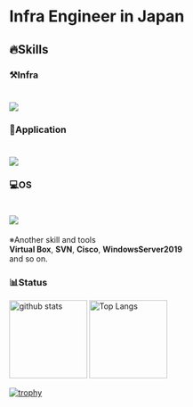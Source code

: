 # Infra Engineer in Japan

## 🔥Skills
### ⚒️Infra
<div align="left">
    <h1>
        <img src="https://skillicons.dev/icons?i=aws,kubernetes,docker,linux" />
    </h1>
</div>

### 📱Application
<div align="left">
    <h1>
        <img src="https://skillicons.dev/icons?i=vscode,github,githubactions,gitlab,notion" />
    </h1>
</div>

### 💻OS
<div align="left">
    <h1>
        <img src="https://skillicons.dev/icons?i=apple,linux,windows" />
    </h1>
</div>

  ※Another skill and tools  
  **Virtual Box**, **SVN**, **Cisco**, **WindowsServer2019**  
  and so on.  

### 📊Status
<p align="left"> 
  <img alt="github stats" height="140px" src="https://github-readme-stats.vercel.app/api?username=kazukifukuyama14&theme=tokyonight&show_icons=ture" />
  <img alt="Top Langs" height="140px" src="https://github-readme-stats.vercel.app/api/top-langs/?username=kazukifukuyama14&layout=compact&show_icons=true&theme=tokyonight" />

</p>

[![trophy](https://github-profile-trophy.vercel.app/?username=kazukifukuyama14&theme=tokyonight&column=7
)](https://github.com/ryo-ma/github-profile-trophy)


